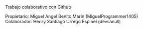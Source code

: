 Trabajo colaborativo con Github

Propietario: Miguel Angel Benito Marín (MiguelProgrammer1405)
Colaborador: Henry Santiago Urrego Espinel (devsanull)